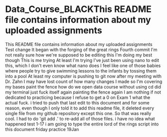 # Data_Course_BLACKThis README file contains information about my uploaded assignments
This README file contains information about my uploaded assignments
Test change
It began with the forging of the great rings
Fourth commit
I'm not really sure how we're supposed to be editing this
I'm doing my best though
This is me trying
At least I'm trying
I've just been using nano to edit this, which I don't even know what nano does
I feel like one of those babies where people try to give swimming lessons to the infants by tossing them into a pool
At least my computer is pushing to git now after my meeting with Dr. Zahn
I may have lost count of how many changes I made so I'm covering my bases
paint the fence
how do we open data course without using cd
did my terminal just fuck itself again
painting the fence again
I am nothing if not dedicated to practicing because I refuse to get a 0 on Exam 1
what the actual fuck. i tried to push that last edit to this document and for some reason, even though I only told it to add this readme file, it deleted every single file from my github repository except this one. So that was really cool. I had to do 'git add .' to re-add all of those files. i have no idea what happened
test 1-17
i am going to type the entire lord of the rings script into this document
friday practice 19Jan
